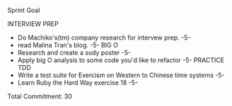 Sprint Goal

 INTERVIEW PREP
 - Do Machiko's(tm) company research for intervew prep. -5-
 - read Malina Tran's blog. -5-
 BIG O
 - Research and create a sudy poster -5-
 - Apply big O analysis to some code you'd like to refactor -5-
 PRACTICE TDD
 - Write a test suite for Exercism on Western to Chinese time systems -5-
 - Learn Ruby the Hard Way exercise 18 -5-

Total Commitment: 30
